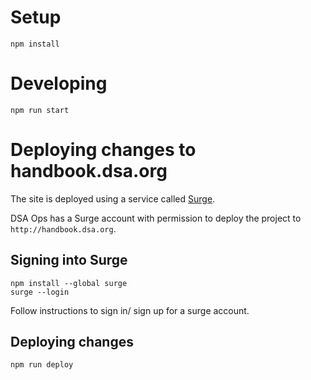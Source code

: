 # Setup

```
npm install
```

# Developing

```
npm run start
```

# Deploying changes to handbook.dsa.org

The site is deployed using a service called [Surge](https://surge.sh).

DSA Ops has a Surge account with permission to deploy the project to
`http://handbook.dsa.org`.

## Signing into Surge

```
npm install --global surge
surge --login
```

Follow instructions to sign in/ sign up for a surge account.

## Deploying changes

```
npm run deploy
```
